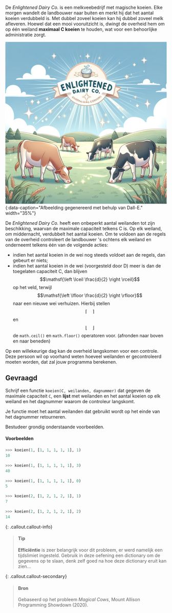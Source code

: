 De *Enlightened Dairy Co.* is een melkveebedrijf met magische koeien. Elke morgen wandelt de landbouwer naar buiten en merkt hij dat het aantal koeien verdubbeld is. Met dubbel zoveel koeien kan hij dubbel zoveel melk afleveren. Hoewel dat een mooi vooruitzicht is, dwingt de overheid hem om op één weiland **maximaal C koeien** te houden, wat voor een behoorlijke administratie zorgt.

![Afbeelding gegenereerd met behulp van Dall-E.](media/dalle.jpg "Afbeelding gegenereerd met behulp van Dall-E."){:data-caption="Afbeelding gegenereerd met behulp van Dall-E." width="35%"}

De *Enlightened Dairy Co.* heeft een onbeperkt aantal weilanden tot zijn beschikking, waarvan de maximale capaciteit telkens C is. Op elk weiland, om middernacht, verdubbelt het aantal koeien. Om te voldoen aan de regels van de overheid controleert de landbouwer 's ochtens elk weiland en onderneemt telkens één van de volgende acties:

- indien het aantal koeien in de wei nog steeds voldoet aan de regels, dan gebeurt er niets;
- indien het aantal koeien in de wei (voorgesteld door D) meer is dan de toegelaten capaciteit C, dan blijven $$\mathsf{\left \lceil \frac{d}{2} \right \rceil}$$ op het veld, terwijl $$\mathsf{\left \lfloor \frac{d}{2} \right \rfloor}$$ naar een nieuwe wei verhuizen. Hierbij stellen $$\lceil \quad\rceil$$ en $$\lfloor\quad \rfloor$$ de `math.ceil()` en `math.floor()` operatoren voor. (afronden naar boven en naar beneden)

Op een willekeurige dag kan de overheid langskomen voor een controle. Deze persoon wil op voorhand weten hoeveel weilanden er gecontroleerd moeten worden, dat zal jouw programma berekenen.

## Gevraagd
Schrijf een functie `koeien(C, weilanden, dagnummer)` dat gegeven de maximale capaciteit `C`, een **lijst** met weilanden en het aantal koeien op elk weiland en het dagnummer waarom de controleur langskomt.

Je functie moet het aantal weilanden dat gebruikt wordt op het einde van het dagnummer retourneren.

Bestudeer grondig onderstaande voorbeelden.

#### Voorbeelden

```python
>>> koeien(1, [1, 1, 1, 1, 1], 1)
10
```

```python
>>> koeien(1, [1, 1, 1, 1, 1], 3)
40
```

```python
>>> koeien(1, [1, 1, 1, 1, 1], 0)
5
```

```python
>>> koeien(2, [1, 2, 1, 2, 1], 1)
7
```

```python
>>> koeien(2, [1, 2, 1, 2, 1], 2)
14
```

{: .callout.callout-info}
>#### Tip
> **Efficiëntie** is zeer belangrijk voor dit probleem, er werd namelijk een tijdslimiet ingesteld. Gebruik in deze oefening een dictionary om de gegevens op te slaan, denk zelf goed na hoe deze dictionary eruit kan zien...


{: .callout.callout-secondary}
>#### Bron
> Gebaseerd op het probleem *Magical Cows*, Mount Allison Programming Showdown (2020). 
